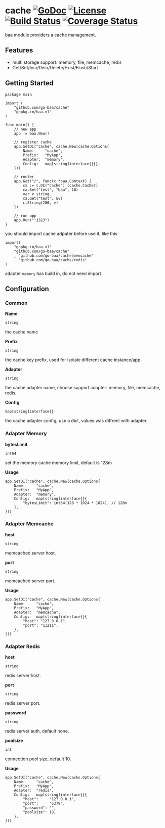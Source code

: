 # cache [![GoDoc](http://img.shields.io/badge/go-documentation-blue.svg?style=flat-square)](http://godoc.org/github.com/go-baa/cache) [![License](http://img.shields.io/badge/license-mit-blue.svg?style=flat-square)](https://raw.githubusercontent.com/go-baa/cache/master/LICENSE) [![Build Status](http://img.shields.io/travis/go-baa/cache.svg?style=flat-square)](https://travis-ci.org/go-baa/cache) [![Coverage Status](http://img.shields.io/coveralls/go-baa/cache.svg?style=flat-square)](https://coveralls.io/r/go-baa/cache)

baa module providers a cache management.

## Features

- multi storage support: memory, file, memcache, redis
- Get/Set/Incr/Decr/Delete/Exist/Flush/Start

## Getting Started

```
package main

import (
	"github.com/go-baa/cache"
	"gopkg.in/baa.v1"
)

func main() {
	// new app
	app := baa.New()

	// register cache
	app.SetDI("cache", cache.New(cache.Options{
		Name:     "cache",
        Prefix:   "MyApp",
		Adapter:  "memory",
		Config:   map[string]interface{}{},
	}))

	// router
	app.Get("/", func(c *baa.Context) {
		ca := c.DI("cache").(cache.Cacher)
		ca.Set("test", "baa", 10)
        var v string
		ca.Get("test", &v)
		c.String(200, v)
	})

	// run app
	app.Run(":1323")
}
```

you should import cache adpater before use it, like this:

```
import(
    "gopkg.in/baa.v1"
    "github.com/go-baa/cache"
    _ "github.com/go-baa/cache/memcache"
    _ "github.com/go-baa/cache/redis"
)
```

adapter ``memory`` has build in, do not need import.

## Configuration

### Common

**Name**

``string``

the cache name

**Prefix**

``string``

the cache key prefix, used for isolate different cache instance/app.

**Adapter**

``string``

the cache adapter name, choose support adapter: memory, file, memcache, redis.

**Config**

``map[string]interface{}``

the cache adapter config, use a dict, values was diffrent with adapter.

### Adapter Memory

**bytesLimit**

``int64``

set the memory cache memory limit, default is 128m

**Usage**

```
app.SetDI("cache", cache.New(cache.Options{
    Name:     "cache",
    Prefix:   "MyApp",
    Adapter:  "memory",
    Config:   map[string]interface{}{
        "bytesLimit": int64(128 * 1024 * 1024), // 128m
    },
}))
```

### Adapter Memcache

**host**

``string``

memcached server host.

**port**

``string``

memcached server port.

**Usage**

```
app.SetDI("cache", cache.New(cache.Options{
    Name:     "cache",
    Prefix:   "MyApp",
    Adapter:  "memcache",
    Config:   map[string]interface{}{
        "host": "127.0.0.1",
        "port": "11211",
    },
}))
```

### Adapter Redis

**host**

``string``

redis server host.

**port**

``string``

redis server port.

**password**

``string``

redis server auth, default none.

**poolsize**

``int``

connection pool size, default 10.

**Usage**

```
app.SetDI("cache", cache.New(cache.Options{
    Name:     "cache",
    Prefix:   "MyApp",
    Adapter:  "redis",
    Config:   map[string]interface{}{
        "host":     "127.0.0.1",
        "port":     "6379",
        "password": "",
        "poolsize": 10,
    },
}))
```
